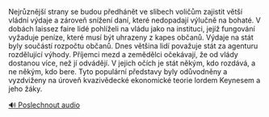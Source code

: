 
Nejrůznější strany se budou předhánět ve slibech voličům zajistit větší vládní výdaje a zároveň snížení daní, které nedopadají výlučně na bohaté. V dobách laissez faire lidé pohlíželi na vládu jako na instituci, jejíž fungování vyžaduje peníze, které musí být uhrazeny z kapes občanů. Výdaje na stát byly součástí rozpočtu občanů. Dnes většina lidí považuje stát za agenturu rozdělující výhody. Příjemci mezd a zemědělci očekávají, že od vlády dostanou více, než jí odvádějí. V jejich očích je stát někým, kdo rozdává, a ne někým, kdo bere. Tyto populární představy byly odůvodněny a vyzdviženy na úroveň kvazivědecké ekonomické teorie lordem Keynesem a jeho žáky.

[🔊 Poslechnout audio](/data/7-paragraphs/audio/chapter_166/para_003-Nejrznj-strany-se-budou-pedhnt-ve-slibech-v.mp3)
